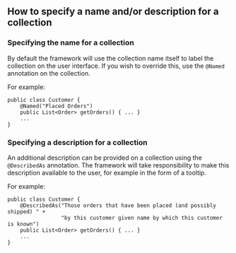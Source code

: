 How to specify a name and/or description for a collection
---------------------------------------------------------

[//]: # (content copied to _user-guide_xxx)

### Specifying the name for a collection

By default the framework will use the collection name itself to label
the collection on the user interface. If you wish to override this, use
the `@Named` annotation on the collection.

For example:

    public class Customer {
        @Named("Placed Orders")
        public List<Order> getOrders() { ... }
        ...
    }

### Specifying a description for a collection

An additional description can be provided on a collection using the
`@DescribedAs` annotation. The framework will take responsibility to
make this description available to the user, for example in the form of
a tooltip.

For example:

    public class Customer {
        @DescribedAs("Those orders that have been placed (and possibly shipped) " + 
                     "by this customer given name by which this customer is known")
        public List<Order> getOrders() { ... }
        ...
    }

